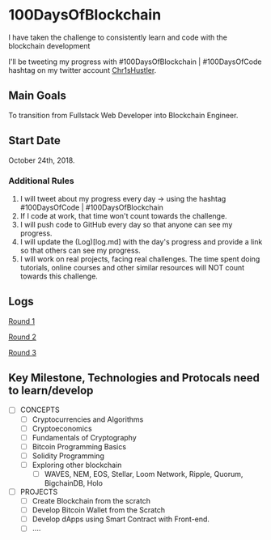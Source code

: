 # 100DaysOfBlockchain
I have taken the challenge to consistently learn and code with the blockchain development

I'll be tweeting my progress with #100DaysOfBlockchain | #100DaysOfCode hashtag on my twitter account [Chr1sHustler](https://twitter.com/Chr1sHustler).

## Main Goals

To transition from Fullstack Web Developer into Blockchain Engineer.


## Start Date
October 24th, 2018.

### Additional Rules


1. I will tweet about my progress every day -> using the hashtag #100DaysOfCode | #100DaysOfBlockchain
2. If I code at work, that time won't count towards the challenge.
3. I will push code to GitHub every day so that anyone can see my progress.
4. I will update the (Log)[log.md] with the day's progress and provide a link so that others can see my progress.
5. I will work on real projects, facing real challenges. The time spent doing tutorials, online courses and other similar resources will NOT count towards this challenge.

## Logs

[Round 1](R1.md)

[Round 2](R2.md)

[Round 3](R3.md)

## Key Milestone, Technologies and Protocals need to learn/develop

* [ ] CONCEPTS
    * [ ] Cryptocurrencies and Algorithms
    * [ ] Cryptoeconomics
    * [ ] Fundamentals of Cryptography
    * [ ] Bitcoin Programming Basics
    * [ ] Solidity Programming
    * [ ] Exploring other blockchain
        * [ ] WAVES, NEM, EOS, Stellar, Loom Network, Ripple, Quorum, BigchainDB, Holo
* [ ] PROJECTS
    * [ ] Create Blockchain from the scratch
    * [ ] Develop Bitcoin Wallet from the Scratch
    * [ ] Develop dApps using Smart Contract with Front-end.
    * [ ] ....
